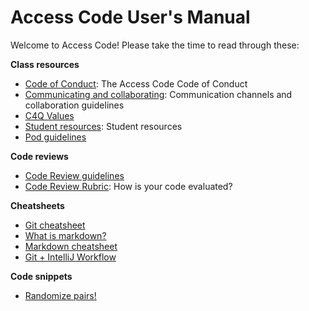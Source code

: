 # Access Code User's Manual

Welcome to Access Code! Please take the time to read through these:

**Class resources**

* [Code of Conduct](code-of-conduct.md): The Access Code Code of Conduct
* [Communicating and collaborating](communicating-and-collaborating.md): Communication channels and collaboration guidelines
* [C4Q Values](values.md)
* [Student resources](resources.md): Student resources
* [Pod guidelines](pods.md)

**Code reviews**

* [Code Review guidelines](code-review.md)
* [Code Review Rubric](code-review-rubric.md): How is your code evaluated?

**Cheatsheets**

* [Git cheatsheet](git-cheatsheet.md)
* [What is markdown?](https://guides.github.com/features/mastering-markdown/)
* [Markdown cheatsheet](https://github.com/adam-p/markdown-here/wiki/Markdown-Cheatsheet)
* [Git + IntelliJ Workflow](https://gist.github.com/noidontdig/fb11060af19159d040f8)

**Code snippets**

* [Randomize pairs!](https://gist.github.com/noidontdig/571399aac6eb558163b4)
